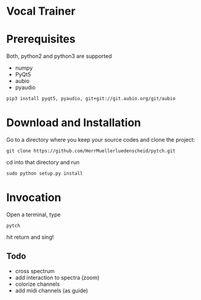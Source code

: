 # Vocal Trainer

# Prerequisites

Both, python2 and python3 are supported

- numpy
- PyQt5
- aubio
- pyaudio

```
pip3 install pyqt5, pyaudio, git+git://git.aubio.org/git/aubio
```

# Download and Installation
Go to a directory where you keep your source codes and clone the project:
```
git clone https://github.com/HerrMuellerluedenscheid/pytch.git
```
cd into that directory and run
```
sudo python setup.py install
```

# Invocation
Open a terminal, type
```
pytch
```
hit return and sing!

## Todo
- cross spectrum
- add interaction to spectra (zoom)
- colorize channels
- add midi channels (as guide)
